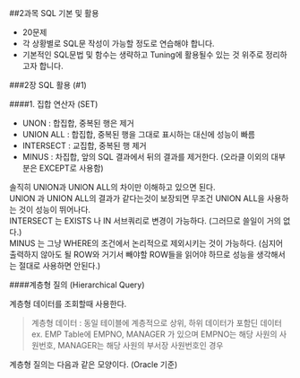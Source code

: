 ##2과목 SQL 기본 및 활용

- 20문제
- 각 상황별로 SQL문 작성이 가능할 정도로 연습해야 합니다.
- 기본적인 SQL문법 및 함수는 생략하고 Tuning에 활용될수 있는 것 위주로 정리하고자 합니다.

###2장 SQL 활용 (#1)

####1. 집합 연산자 (SET)

- UNON : 합집합, 중복된 행은 제거
- UNION ALL : 합집합, 중복된 행을 그대로 표시하는 대신에 성능이 빠름
- INTERSECT : 교집합, 중복된 행 제거
- MINUS : 차집합, 앞의 SQL 결과에서 뒤의 결과를 제거한다. (오라클 이외의 대부분은 EXCEPT로 사용함)

솔직히 UNION과 UNION ALL의 차이만 이해하고 있으면 된다.  
UNION 과 UNION ALL의 결과가 같다는것이 보장되면 무조건 UNION ALL을 사용하는 것이 성능이 뛰어나다.  
INTERSECT 는 EXISTS 나 IN 서브쿼리로 변경이 가능하다. (그러므로 쓸일이 거의 없다.)  
MINUS 는 그냥 WHERE의 조건에서 논리적으로 제외시키는 것이 가능하다. (심지어 출력하지 않아도 될 ROW와 거기서 빼야할 ROW들을 읽어야 하므로 성능을 생각해서는 절대로 사용하면 안된다.)  

####계층형 질의 (Hierarchical Query)

계층형 데이터를 조회할때 사용한다.  

>계층형 데이터 : 동일 테이블에 계층적으로 상위, 하위 데이터가 포함딘 데이터  
ex. EMP Table에  EMPNO, MANAGER 가 있으며 EMPNO는 해당 사원의 사원번호, MANAGER는 해당 사원의 부서장 사원번호인 경우

계층형 질의는 다음과 같은 모양이다. (Oracle 기준)

```SQL

```
